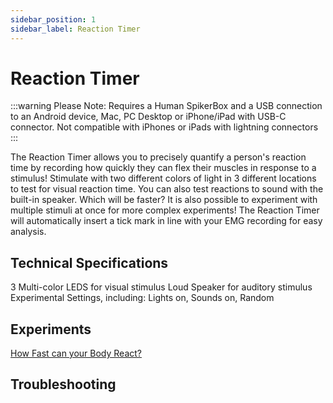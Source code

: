```yaml
---
sidebar_position: 1
sidebar_label: Reaction Timer
---
```


# Reaction Timer #

:::warning
Please Note: Requires a Human SpikerBox and a USB connection to an Android device, Mac, PC Desktop or iPhone/iPad with USB-C connector. Not compatible with iPhones or iPads with lightning connectors
:::

The Reaction Timer allows you to precisely quantify a person's reaction time by recording how quickly they can flex their muscles in response to a stimulus! Stimulate with two different colors of light in 3 different locations to test for visual reaction time. You can also test reactions to sound with the built-in speaker. Which will be faster? It is also possible to experiment with multiple stimuli at once for more complex experiments! The Reaction Timer will automatically insert a tick mark in line with your EMG recording for easy analysis. 

## Technical Specifications ##

3 Multi-color LEDS for visual stimulus
Loud Speaker for auditory stimulus
Experimental Settings, including: Lights on, Sounds on, Random

## Experiments ##

[How Fast can your Body React?](https://backyardbrains.com/experiments/MuscleReactionTime)

## Troubleshooting ##

